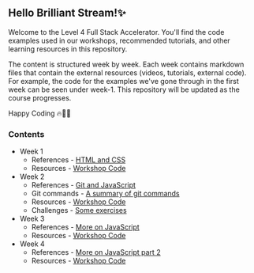 ## Hello Brilliant Stream!✨

Welcome to the Level 4 Full Stack Accelerator. You'll find the code examples used in our workshops, recommended tutorials, and other learning resources in this repository.

The content is structured week by week. Each week contains markdown files that contain the external resources (videos, tutorials, external code). For example, the code for the examples we've gone through in the first week can be seen under week-1. This repository will be updated as the course progresses.

Happy Coding 🔥🧑‍💻

### Contents

- Week 1
  - References - [HTML and CSS](week-1/README.md)
  - Resources - [Workshop Code](week-1)
- Week 2
  - References - [Git and JavaScript](week-2/README.md)
  - Git commands - [A summary of git commands](week-2/git-commands.md)
  - Resources - [Workshop Code](week-2)
  - Challenges - [Some exercises](week-2/README.md#4-challenges)
- Week 3
  - References - [More on JavaScript](week-3/README.md)
  - Resources - [Workshop Code](week-3)
- Week 4
  - References - [More on JavaScript part 2](week-4/README.md)
  - Resources - [Workshop Code](week-4)
    <!--
- Week 5
  - References - [React](week-5/README.md)
  - Resources - [Workshop Code](week-5)
- Week 6
  - References - [More React](week-6/README.md)
  - Resources - [Workshop Code](week-6)
- Week 7
  - References - [Material UI/Redux](week-7/README.md)
  - Resources - [Workshop Code](week-7)
- Week 8
  - References - [Node.js](week-8/README.md)
  - Resources - [Workshop Code](week-8)
- Week 9
  - References - [More NodeJS](week-9/README.md)
  - Resources - [Workshop Code](week-9)
- Week 10
  - References - [Databases and MySQL](week-10/README.md)
  - Resources - [Workshop Code](week-10)
- Week 11
  - References - [](week-11/README.md)
  - Resources - [Workshop Code](week-11)
- Week 12
  - References - [](week-12/README.md)
  - Resources - [Workshop Code](week-12) -->
